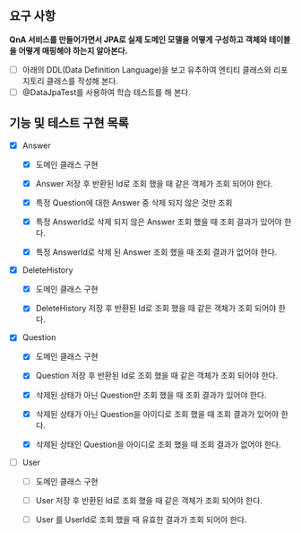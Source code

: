 ## 요구 사항
**QnA 서비스를 만들어가면서 JPA로 실제 도메인 모델을 어떻게 구성하고 객체와 테이블을 어떻게 매핑해야 하는지 알아본다.**

- [ ] 아래의 DDL(Data Definition Language)을 보고 유추하여 엔티티 클래스와 리포지토리 클래스를 작성해 본다.
- [ ] @DataJpaTest를 사용하여 학습 테스트를 해 본다.

## 기능 및 테스트 구현 목록
- [x] Answer
  - [x] 도메인 클래스 구현
  - [x] Answer 저장 후 반환된 Id로 조회 했을 때 같은 객체가 조회 되어야 한다.
  - [x] 특정 Question에 대한 Answer 중 삭제 되지 않은 것만 조회
  - [x] 특정 AnswerId로 삭제 되지 않은 Answer 조회 했을 때 조회 결과가 있어야 한다.
  - [x] 특정 AnswerId로 삭제 된 Answer 조회 했을 때 조회 결과가 없어야 한다.
  

- [x] DeleteHistory
  - [x] 도메인 클래스 구현
  - [x] DeleteHistory 저장 후 반환된 Id로 조회 했을 때 같은 객체가 조회 되어야 한다.

  
- [x] Question
  - [x] 도메인 클래스 구현
  - [x] Question 저장 후 반환된 Id로 조회 했을 때 같은 객체가 조회 되어야 한다.
  - [x] 삭제된 상태가 아닌 Question만 조회 했을 때 조회 결과가 있어야 한다.
  - [x] 삭제된 상태가 아닌 Question을 아이디로 조회 했을 때 조회 결과가 있어야 한다.
  - [x] 삭제된 상태인 Question을 아이디로 조회 했을 때 조회 결과가 없어야 한다.

  
- [ ] User
  - [ ] 도메인 클래스 구현
  - [ ] User 저장 후 반환된 Id로 조회 했을 때 같은 객체가 조회 되어야 한다.
  - [ ] User 를 UserId로 조회 했을 때 유효한 결과가 조회 되어야 한다.
  